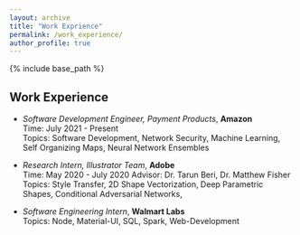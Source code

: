 ```yaml
---
layout: archive
title: "Work Exprience"
permalink: /work_experience/
author_profile: true
---
```



{% include base_path %}

<!--
{% for post in site.work_experience reversed %}
  {% include archive-single.html %}
{% endfor %}
-->

## Work Experience
* *Software Development Engineer, Payment Products*, **Amazon**  
Time: July 2021 - Present   
Topics: Software Development, Network Security, Machine Learning, Self Organizing Maps, Neural Network Ensembles

* *Research Intern, Illustrator Team*, **Adobe**  
Time: May 2020 - July 2020
Advisor: Dr. Tarun Beri, Dr. Matthew Fisher 
Topics: Style Transfer, 2D Shape Vectorization, Deep Parametric Shapes, Conditional Adversarial Networks,

* *Software Engineering Intern*, **Walmart Labs**  
Topics: Node, Material-UI, SQL, Spark, Web-Development

